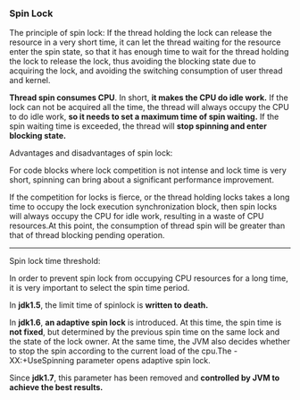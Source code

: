 ### Spin Lock

The principle of spin lock: If the thread holding the lock can release the resource in a very short time, it can let the thread waiting for the resource enter the spin state, so that it has enough time to wait for the thread holding the lock to release the lock, thus avoiding the blocking state due to acquiring the lock, and avoiding the switching consumption of user thread and kernel. </br>

**Thread spin consumes CPU**. In short, **it makes the CPU do idle work.** If the lock can not be acquired all the time, the thread will always occupy the CPU to do idle work, **so it needs to set a maximum time of spin waiting.** If the spin waiting time is exceeded, the thread will **stop spinning and enter blocking state.** </br>

Advantages and disadvantages of spin lock:</br>

For code blocks where lock competition is not intense and lock time is very short, spinning can bring about a significant performance improvement. </br>

If the competition for locks is fierce, or the thread holding locks takes a long time to occupy the lock execution synchronization block, then spin locks will always occupy the CPU for idle work, resulting in a waste of CPU resources.At this point, the consumption of thread spin will be greater than that of thread blocking pending operation.</br>
*******
Spin lock time threshold:</br>

In order to prevent spin lock from occupying CPU resources for a long time, it is very important to select the spin time period.</br>

In **jdk1.5**, the limit time of spinlock is **written to death.** </br>

In **jdk1.6**, **an adaptive spin lock** is introduced. At this time, the spin time is **not fixed**, but determined by the previous spin time on the same lock and the state of the lock owner. At the same time, the JVM also decides whether to stop the spin according to the current load of the cpu.The -XX:+UseSpinning parameter opens adaptive spin lock.</br>

Since **jdk1.7**, this parameter has been removed and **controlled by JVM to achieve the best results.** </br>
